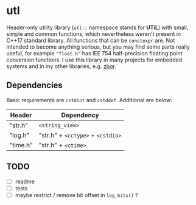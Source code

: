# utl

Header-only utility library (`utl::` namespace stands for __UTiL__) with small, simple and common functions, which nevertheless weren't present in C++17 standard library. All functions that can be `constexpr` are. Not intended to become anything serious, but you may find some parts really useful, for example `"float.h"` has IEE 754 half-precision floating point conversion functions. I use this library in many projects for embedded systems and in my other libraries, e.g. [zbor][1].

## Dependencies 

Basic requirements are `cstdint` and `cstddef`. Additional are below:

| Header    | Dependency                        |
| --------- | --------------------------------- |
| "str.h"   | `<string_view>`                   |
| "log.h"   | "str.h" + `<cctype>` + `<cstdio>` |
| "time.h"  | "str.h" + `<ctime>`               |

## TODO

- [ ] readme
- [ ] tests
- [ ] maybe restrict / remove bit offset in `log_bits()` ?

[1]: https://github.com/nth-eye/zbor